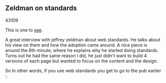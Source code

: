 <article><h2>Zeldman on standards</h2><time><span class="day">4</span><span class="month">3</span><span class="year">109</span></time><p>This is one to <a href="http://www.zeldman.com/2009/04/08/what-are-web-standards/">see</a>.</p><p>A great interview with jeffrey zeldman about web standards. He talks about his view on them and how the adoption came around. A nice piece is around the 6th minute, where he explains why he started doing standards. Turns out he had the same reason I did, he just didn't want to build 4 versions of each page but wanted to focus on the content and the design.</p><p>So In other words, if you use web standards you get to go to the pub earlier :.</p>			</article>